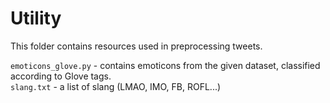 # Utility

This folder contains resources used in preprocessing tweets.

`emoticons_glove.py` - contains emoticons from the given dataset, classified
according to Glove tags.  
`slang.txt` - a list of slang (LMAO, IMO, FB, ROFL...)
